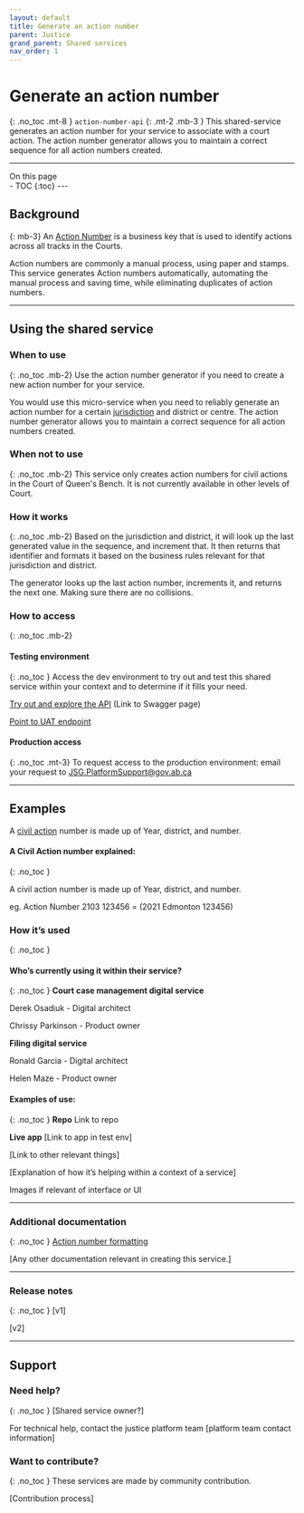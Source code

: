 ```yaml
---
layout: default
title: Generate an action number
parent: Justice
grand_parent: Shared services
nav_order: 1
---
```


# Generate an action number
{: .no_toc .mt-8 }
`action-number-api`
{: .mt-2 .mb-3 }
This shared-service generates an action number for your service to associate with a court action. The action number generator allows you to maintain a correct sequence for all action numbers created.

---
  <summary>
    On this page
  </summary>
- TOC
{:toc}
---

## Background
{: mb-3}
An [Action Number](https://twjeffery.github.io/DIO-test-2/docs/shared-service/Justice/glossary/#:~:text=Area-,Action%20number,-An%20Action%20Number) is a business key that is used to identify actions across all tracks in the Courts.

Action numbers are commonly a manual process, using paper and stamps. This service generates Action numbers automatically, automating the manual process and saving time, while eliminating duplicates of action numbers.

---

## Using the shared service

### When to use
{: .no_toc .mb-2}
Use the action number generator if you need to create a new action number for your service.

You would use this micro-service when you need to reliably generate an action number for a certain [jurisdiction](https://twjeffery.github.io/DIO-test-2/docs/shared-service/Justice/glossary/#:~:text=Justice-,Jurisdiction,-A%20jurisdiction%20is) and district or centre. The action number generator allows you to maintain a correct sequence for all action numbers created.

### When not to use
{: .no_toc .mb-2}
This service only creates action numbers for civil actions in the Court of Queen's Bench. It is not currently available in other levels of Court.

### How it works
{: .no_toc .mb-2}
Based on the jurisdiction and district, it will look up the last generated value in the sequence, and increment that. It then returns that identifier and formats it based on the business rules relevant for that jurisdiction and district.

The generator looks up the last action number, increments it, and returns the next one. Making sure there are no collisions.

### How to access
{: .no_toc .mb-2}
#### Testing environment
{: .no_toc }
Access the dev environment to try out and test this shared service within your context and to determine if it fills your need.

[Try out and explore the API](#) (Link to Swagger page)

[Point to UAT endpoint](#)


#### Production access
{: .no_toc .mt-3}
To request access to the production environment: email your request to <JSG.PlatformSupport@gov.ab.ca>

---

## Examples
A [civil action](https://twjeffery.github.io/DIO-test-2/docs/shared-service/Justice/glossary/#:~:text=Justice-,Civil%20action,-A%20civil%20action) number is made up of Year, district, and number.

#### A Civil Action number explained:
{: .no_toc }

A civil action number is made up of Year, district, and number.

eg. Action Number 2103 123456 = (2021 Edmonton 123456)


### How it’s used
{: .no_toc }
#### Who’s currently using it within their service?
{: .no_toc }
**Court case management digital service**

Derek Osadiuk - Digital architect

Chrissy Parkinson - Product owner

**Filing digital service**

Ronald Garcia - Digital architect

Helen Maze - Product owner

#### Examples of use:
{: .no_toc }
**Repo**
Link to repo

**Live app**
[Link to app in test env]

[Link to other relevant things]

[Explanation of how it’s helping within a context of a service]

Images if relevant of interface or UI

---

### Additional documentation
{: .no_toc }
[Action number formatting](https://goa-dio.atlassian.net/wiki/spaces/QFR/pages/1486356612/Architecture+Artifacts#Action-Numbers)

[Any other documentation relevant in creating this service.]

---

### Release notes
{: .no_toc }
[v1]

[v2]

---

## Support

### Need help?
{: .no_toc }
[Shared service owner?]

For technical help, contact the justice platform team [platform team contact information]

### Want to contribute?
{: .no_toc }
These services are made by community contribution.

[Contribution process]
